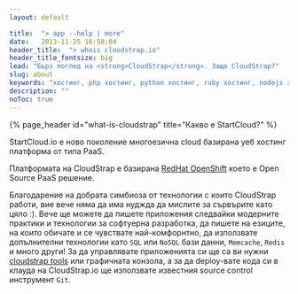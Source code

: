 ```yaml
---
layout: default

title:  "> app --help | more"
date:   2013-11-25 16:58:04
header_title:  "> whois cloudstrap.io"
header_title_fontsize: big
lead: "Бърз поглед на <strong>CloudStrap</strong>. Защо CloudStrap?"
slug: about
keywords: "хостинг, php хостинг, python хостинг, ruby хостинг, nodejs хостинг"
description: ""
noToc: true
---
```


{% page_header id="what-is-cloudstrap" title="Какво е StartCloud?" %}

<p class="lead">StartCloud.io е ново поколение многоезична cloud базирана уеб хостинг платформа от типа PaaS.</p>

Платформата на CloudStrap е базирана <a href="http://openshift.github.io/">RedHat OpenShift</a> което е Open Source PaaS решение.

Благодарение на добрата симбиоза от технологии с които CloudStrap работи, вие вече няма да има нуджда да мислите за сървърите като цяло :). Вече ще можете да пишете приложения следвайки модерните практики и технологии за софтуерна разработка, да пишете на езиците, на които обичате и се чувствате най-комфорнтно, да използвате допълнителни технологии като `SQL` или `NoSQL` бази данни, `Memcache`, `Redis` и много други!
За да управлявате приложенията си ще са ви нужни [cloudstrap tools]({{site.cloudstrap.tools_page}}#install-app-macos) или графичната конзола, а за да deploy-вате кода си в клауда на CloudStrap.io ще използвате известния source control инструмент `Git`.